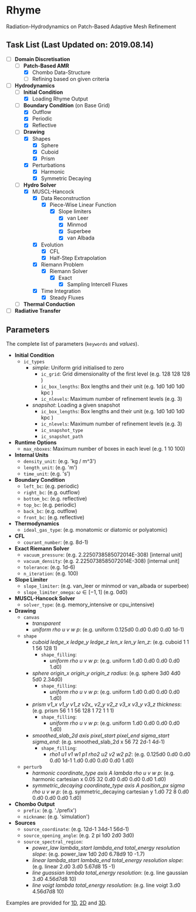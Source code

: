 # Rhyme
Radiation-Hydrodynamics on Patch-Based Adaptive Mesh Refinement

## Task List (Last Updated on: 2019.08.14)

- [ ] **Domain Discretisation**
  - [ ] **Patch-Based AMR**
    - [x] Chombo Data-Structure
    - [ ] Refining based on given criteria
- [ ] **Hydrodynamics**
  - [ ] **Initial Condition**
    - [x] Loading Rhyme Output
  - [ ] **Boundary Condition** (on Base Grid)
    - [x] Outflow
    - [x] Periodic
    - [x] Reflective
  - [ ] **Drawing**
    - [x] Shapes
      - [x] Sphere
      - [x] Cuboid
      - [x] Prism
    - [x] Perturbations
      - [x] Harmonic
      - [x] Symmetric Decaying
  - [ ] **Hydro Solver**
    - [x] MUSCL-Hancock
      - [x] Data Reconstruction
        - [x] Piece-Wise Linear Function
          - [x] Slope limiters
            - [x] van Leer
            - [x] Minmod
            - [x] Superbee
            - [x] van Albada
      - [x] Evolution
        - [x] CFL
        - [x] Half-Step Extrapolation
      - [x] Riemann Problem
        - [x] Riemann Solver
          - [x] Exact
            - [x] Sampling Intercell Fluxes
      - [x] Time Integration
        - [x] Steady Fluxes
  - [ ] **Thermal Conduction**
- [ ] **Radiative Transfer**

## Parameters

The complete list of parameters (`keywords` and *values*).

- **Initial Condition**
  - `ic_types`
    - *simple*: Uniform grid initialised to zero
      - `ic_grid`: Grid dimensionality of the first level (e.g. 128 128 128 )
      - `ic_box_lengths`: Box lengths and their unit (e.g. 1d0 1d0 1d0 kpc )
      - `ic_nlevels`: Maximum number of refinement levels (e.g. 3)
    - *snapshot*: Loading a given snapshot
      - `ic_box_lengths`: Box lengths and their unit (e.g. 1d0 1d0 1d0 kpc )
      - `ic_nlevels`: Maximum number of refinement levels (e.g. 3)
      - `ic_snapshot_type`
      - `ic_snapshot_path`
- **Runtime Options**
  - `max_nboxes`: Maximum number of boxes in each level (e.g. 1 10 100)
- **Internal Units**
  - `density_unit`: (e.g. 'kg / m^3')
  - `length_unit`: (e.g. 'm')
  - `time_unit`: (e.g. 's')
- **Boundary Condition**
  - `left_bc`: (e.g. periodic)
  - `right_bc`: (e.g. outflow)
  - `bottom_bc`: (e.g. reflective)
  - `top_bc`: (e.g. periodic)
  - `back_bc`: (e.g. outflow)
  - `front_bc`: (e.g. reflective)
- **Thermodynamics**
  - `ideal_gas_type`: (e.g. monatomic or diatomic or polyatomic)
- **CFL**
  - `courant_number`: (e.g. 8d-1)
- **Exact Riemann Solver**
  - `vacuum_pressure`: (e.g. 2.2250738585072014E-308) [internal unit]
  - `vacuum_density`: (e.g. 2.2250738585072014E-308) [internal unit]
  - `tolerance`: (e.g. 1d-6)
  - `n_iteration`: (e.g. 100)
- **Slope Limiter**
  - `slope_limiter`: (e.g. van_leer or minmod or van_albada or superbee)
  - `slope_limiter_omega`: $`\omega \in [-1, 1]`$ (e.g. 0d0)
- **MUSCL-Hancock Solver**
  - `solver_type`: (e.g. memory_intensive or cpu_intensive)
- **Drawing**
  - `canvas`
    - *transparent*
    - *uniform rho u v w p*: (e.g. uniform  0.125d0 0.d0 0.d0 0.d0 1d-1)
  - `shape`
    - *cuboid ledge_x ledge_y ledge_z len_x len_y len_z*: (e.g. cuboid 1 1 1  56 128 1)
      - `shape_filling`:
        - *uniform rho u v w p*: (e.g. uniform  1.d0 0.d0 0.d0 0.d0 1.d0)
    - *sphere origin_x origin_y origin_z radius*: (e.g. sphere  3d0 4d0 5d0 2.34d0)
      - `shape_filling`:
        - *uniform rho u v w p*: (e.g. uniform  1.d0 0.d0 0.d0 0.d0 1.d0)
    - *prism v1_x v1_y v1_z v2x_ v2_y v2_z v3_x v3_y v3_z thickness*: (e.g. prism  56 1 1  56 128 1  72 1 1  1)
      - `shape_filling`:
        - *uniform rho u v w p*: (e.g. uniform  1.d0 0.d0 0.d0 0.d0 1.d0)
    - *smoothed_slab_2d axis pixel_start pixel_end sigma_start sigma_end*: (e.g. smoothed_slab_2d  x  56 72  2d-1 4d-1)
      - `shape_filling`:
        - *rho1 u1 v1 w1 p1 rho2 u2 v2 w2 p2*: (e.g. 0.125d0 0.d0 0.d0 0.d0 1d-1 1.d0 0.d0 0.d0 0.d0 1.d0)
  - `perturb`
    - *harmonic coordinate_type axis A lambda rho u v w p*: (e.g. harmonic cartesian x 0.05 32 0.d0 0.d0 0.d0 0.d0 1.d0)
    - *symmetric_decaying coordinate_type axis A position_px sigma rho u v w p*: (e.g. symmetric_decaying cartesian y 1.d0 72 8 0.d0 0.d0 0.d0 0.d0 1.d0)
- **Chombo Output**
  - `prefix`: (e.g. './prefix')
  - `nickname`: (e.g. 'simulation')
- **Sources**
  - `source_coordinate`: (e.g. 12d-1 34d-1 56d-1)
  - `source_opening_angle`: (e.g. 2 pi 1d0 2d0 3d0)
  - `source_spectral_region`:
    - *power_law lambda_start lambda_end total_energy resolution slope*: (e.g. power_law 1d0 2d0 6.78d9 10 -1.7)
    - *linear lambda_start lambda_end total_energy resolution slope*: (e.g. linear 2.d0 3.d0 5.67d8 15 -1)
    - *line guassian lambda total_energy resolution*: (e.g. line gaussian 3.d0 4.56d7d8 10)
    - *line voigt lambda total_energy resolution*: (e.g. line voigt 3.d0 4.56d7d8 10)


Examples are provided for [1D](parameters_1d.conf.example),
[2D](parameters_2d.conf.example) and [3D](parameters_3d.conf.example).
